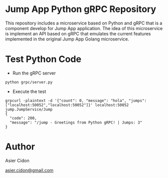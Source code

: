 # Jump App Python gRPC Repository

This repository includes a microservice based on Python and gRPC that is a component develop for Jump App application. The idea of this microservice is implement an API based on gRPC that emulates the current features implemented in the original Jump App Golang microservice.

# Test Python Code

- Run the gRPC server

```$bash
python grpc/server.py
```

- Execute the test

```$bash
grpcurl -plaintext -d '{"count": 0, "message": "hola", "jumps": ["localhost:50052","localhost:50052"]}' localhost:50052 jump.JumpService/Jump
{
  "code": 200,
  "message": "/jump - Greetings from Python gRPC! | Jumps: 3"
}
```

# Author

Asier Cidon

asier.cidon@gmail.com

